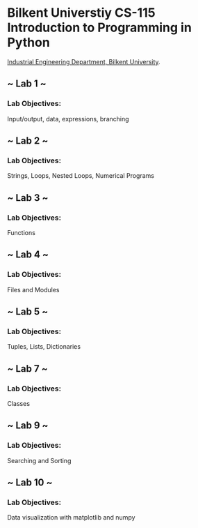 # Bilkent Universtiy CS-115 Introduction to Programming in Python 
[Industrial Engineering Department, Bilkent University](https://w3.ie.bilkent.edu.tr/tr/).  
## ~ Lab 1 ~
### Lab Objectives: 
Input/output, data, expressions, branching

## ~ Lab 2 ~
### Lab Objectives: 
Strings, Loops, Nested Loops, Numerical Programs

## ~ Lab 3 ~
### Lab Objectives: 
Functions
 
## ~ Lab 4 ~
### Lab Objectives: 
Files and Modules

## ~ Lab 5 ~
### Lab Objectives: 
Tuples, Lists, Dictionaries

## ~ Lab 7 ~
### Lab Objectives: 
Classes

## ~ Lab 9 ~
### Lab Objectives: 
Searching and Sorting

## ~ Lab 10 ~
### Lab Objectives: 
Data visualization with matplotlib and numpy
